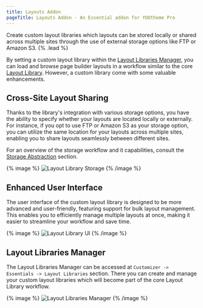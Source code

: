 ```yaml
---
title: Layouts Addon
pageTitle: Layouts Addon - An Essential addon for YOOtheme Pro
---
```


Create custom layout libraries which layouts can be stored locally or shared across multiple sites through the use of external storage options like FTP or Amazon S3. {% .lead %}

By setting a custom layout library within the [Layout Libraries Manager](#layout-libraries-manager), you can load and browse page builder layouts in a workflow similar to the core [Layout Library](https://yootheme.com/support/yootheme-pro/joomla/layout-library). However, a custom library come with some valuable enhancements.

## Cross-Site Layout Sharing

Thanks to the library's integration with various storage options, you have the ability to specify whether your layouts are located locally or externally. For instance, if you opt to use FTP or Amazon S3 as your storage option, you can utilize the same location for your layouts across multiple sites, enabling you to share layouts seamlessly between different sites.

For an overview of the storage workflow and it capabilities, consult the [Storage Abstraction](/essentials-for-yoothemepro/storage-abstraction) section.

{% image %}
![Layout Library Storage](/assets/ytp/storage/adapter-s3.webp)
{% /image %}

## Enhanced User Interface

The user interface of the custom layout library is designed to be more advanced and user-friendly, featuring support for bulk layout management. This enables you to efficiently manage multiple layouts at once, making it easier to streamline your workflow and save time.

{% image %}
![Layout Library UI](/assets/ytp/layouts/library-ui.webp)
{% /image %}

## Layout Libraries Manager

The Layout Libraries Manager can be accessed at `Customizer -> Essentials -> Layout Libraries` section. There you can create and manage your custom layout libraries which will become part of the core Layout Library workflow.

{% image %}
![Layout Libraries Manager](/assets/ytp/layout-libraries-manager.gif)
{% /image %}
